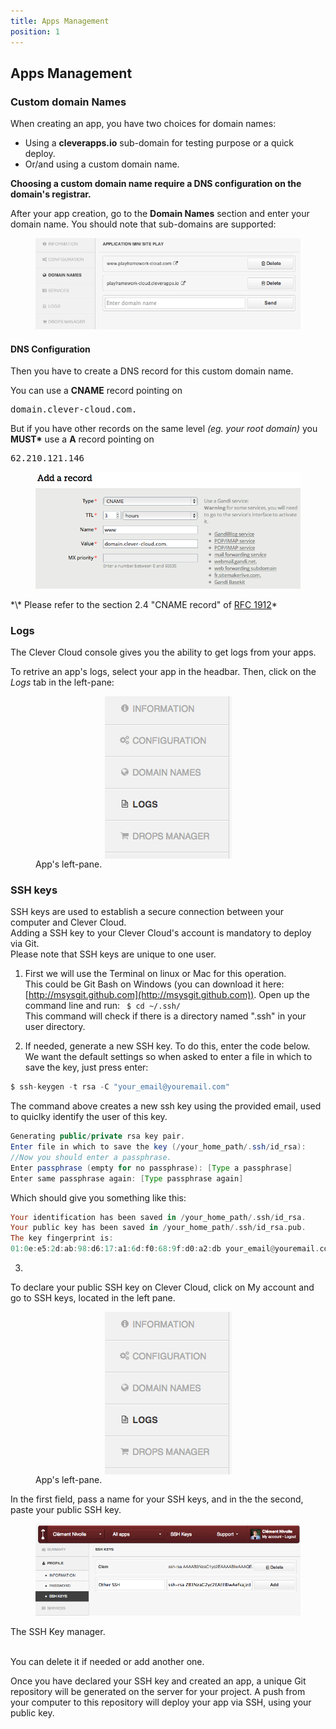 ```yaml
---
title: Apps Management
position: 1
---
```


## Apps Management

### Custom domain Names
When creating an app, you have two choices for domain names:

* Using a **cleverapps.io** sub-domain for testing purpose or a quick deploy.
* Or/and using a custom domain name.

**Choosing a custom domain name require a DNS configuration on the domain's registrar.**

After your app creation, go to the **Domain Names** section and enter your domain name. You should note that sub-domains are supported: 
<figure class="cc-content-imglarge"><img  src="/assets/images/domain1.png"></figure>

#### DNS Configuration

Then you have to create a DNS record for this custom domain name.

You can use a **CNAME** record pointing on <pre>domain.clever-cloud.com.</pre>

But if you have other records on the same level *(eg. your root domain)* you **MUST\*** use a **A** record pointing on <pre>62.210.121.146</pre>
<figure class="cc-content-imglarge">
  <img  src="/assets/images/domain2.png">
</figure>
*\* Please refer to the section 2.4 "CNAME record" of <a href="http://tools.ietf.org/html/rfc1912">RFC 1912</a>*


### Logs

The Clever Cloud console gives you the ability to get logs from your apps.

To retrive an app's logs, select your app in the headbar.
Then, click on the *Logs* tab in the left-pane:

<figure class="cc-content-img">
  <img style=" margin: auto; display: block" src="/assets/images/logs.png"/>
  <figcaption>
    App's left-pane.
  </figcaption>
</figure>

### SSH keys

SSH keys are used to establish a secure connection between your computer and Clever Cloud.  
Adding a SSH key to your Clever Cloud's account is mandatory to deploy via Git.  
Please note that SSH keys are unique to one user.

1. First we will use the Terminal on linux or Mac for this operation.  
This could be Git Bash on Windows (you can download it here: [http://msysgit.github.com](http://msysgit.github.com)).
Open up the command line and run:
``` $ cd ~/.ssh/```  
This command will check if there is a directory named ".ssh" in your user directory.

2. If needed, generate a new SSH key. To do this, enter the code below. We want the default settings so when asked to enter a file in which to save the key, just press enter:

```java
$ ssh-keygen -t rsa -C "your_email@youremail.com"
```
The command above creates a new ssh key using the provided email, used to quiclky identify the user of this key.

```java
Generating public/private rsa key pair.
Enter file in which to save the key (/your_home_path/.ssh/id_rsa):
//Now you should enter a passphrase.
Enter passphrase (empty for no passphrase): [Type a passphrase]
Enter same passphrase again: [Type passphrase again]
```

Which should give you something like this:

```haskell
Your identification has been saved in /your_home_path/.ssh/id_rsa.
Your public key has been saved in /your_home_path/.ssh/id_rsa.pub.
The key fingerprint is:
01:0e:e5:2d:ab:98:d6:17:a1:6d:f0:68:9f:d0:a2:db your_email@youremail.com
```

3. 
To declare your public SSH key on Clever Cloud, click on My account and go to SSH keys, located in the left pane.
<figure class="cc-content-img">
  <img style=" margin: auto; display: block" src="/assets/images/logs.png"/>
  <figcaption>
    App's left-pane.
  </figcaption>
</figure>


In the first field, pass a name for your SSH keys, and in the the second, paste your public SSH key.
<br><figure class="cc-content-img"><a href="/assets/images/ssh1.png"><img src="/assets/images/ssh1.png"></a></figure>
  <figcaption>
    The SSH Key manager.
  </figcaption>
<br>

You can delete it if needed or add another one.  

Once you have declared your SSH key and created an app, a unique Git repository will be generated on the server for your project. 
A push from your computer to this repository will deploy your app via SSH, using your public key.
